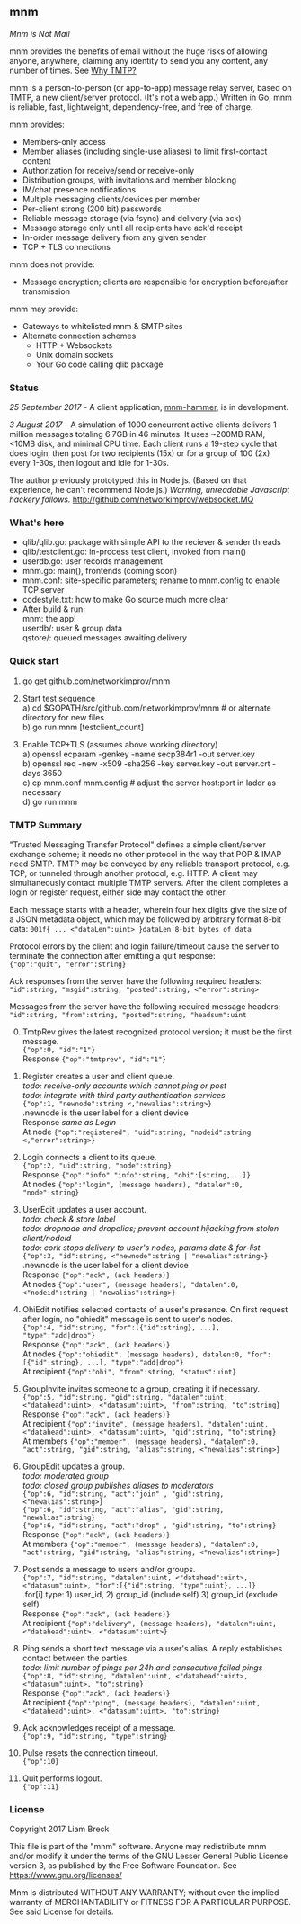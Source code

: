 ## mnm

_Mnm is Not Mail_

mnm provides the benefits of email without the huge risks of allowing 
anyone, anywhere, claiming any identity to send you any content, any number of times. 
See [Why TMTP?](Rationale.md)

mnm is a person-to-person (or app-to-app) message relay server, based on TMTP, 
a new client/server protocol. 
(It's not a web app.) 
Written in Go, mnm is reliable, fast, lightweight, dependency-free, and free of charge.

mnm provides:
- Members-only access
- Member aliases (including single-use aliases) to limit first-contact content
- Authorization for receive/send or receive-only
- Distribution groups, with invitations and member blocking
- IM/chat presence notifications
- Multiple messaging clients/devices per member
- Per-client strong (200 bit) passwords
- Reliable message storage (via fsync) and delivery (via ack)
- Message storage only until all recipients have ack'd receipt
- In-order message delivery from any given sender
- TCP + TLS connections

mnm does not provide:
- Message encryption; clients are responsible for encryption before/after transmission

mnm may provide:
- Gateways to whitelisted mnm & SMTP sites
- Alternate connection schemes
  * HTTP + Websockets
  * Unix domain sockets
  * Your Go code calling qlib package

### Status

_25 September 2017_ -
A client application, [mnm-hammer](https://github.com/networkimprov/mnm-hammer), is in development.

_3 August 2017_ -
A simulation of 1000 concurrent active clients 
delivers 1 million messages totaling 6.7GB in 46 minutes. 
It uses ~200MB RAM, <10MB disk, and minimal CPU time. 
Each client runs a 19-step cycle that does login, then post for two recipients (15x) 
or for a group of 100 (2x) every 1-30s, then logout and idle for 1-30s. 

The author previously prototyped this in Node.js.
(Based on that experience, he can't recommend Node.js.)
_Warning, unreadable Javascript hackery follows._
http://github.com/networkimprov/websocket.MQ

### What's here

- qlib/qlib.go: package with simple API to the reciever & sender threads
- qlib/testclient.go: in-process test client, invoked from main()
- userdb.go: user records management
- mnm.go: main(), frontends (coming soon)
- mnm.conf: site-specific parameters; rename to mnm.config to enable TCP server
- codestyle.txt: how to make Go source much more clear
- After build & run:  
mnm: the app!  
userdb/: user & group data  
qstore/: queued messages awaiting delivery

### Quick start

1. go get github.com/networkimprov/mnm

2. Start test sequence  
a) cd $GOPATH/src/github.com/networkimprov/mnm # or alternate directory for new files  
b) go run mnm [testclient_count]

3. Enable TCP+TLS (assumes above working directory)  
a) openssl ecparam -genkey -name secp384r1 -out server.key  
b) openssl req -new -x509 -sha256 -key server.key -out server.crt -days 3650  
c) cp mnm.conf mnm.config # adjust the server host:port in laddr as necessary  
d) go run mnm

### TMTP Summary

"Trusted Messaging Transfer Protocol" defines a simple client/server exchange scheme; 
it needs no other protocol in the way that POP & IMAP need SMTP. 
TMTP may be conveyed by any reliable transport protocol, e.g. TCP, 
or tunneled through another protocol, e.g. HTTP. 
A client may simultaneously contact multiple TMTP servers. 
After the client completes a login or register request, either side may contact the other.

Each message starts with a header, wherein four hex digits give the size of a JSON metadata object, 
which may be followed by arbitrary format 8-bit data: 
`001f{ ... <"dataLen":uint> }dataLen 8-bit bytes of data`

Protocol errors by the client and login failure/timeout cause the server to terminate the connection 
after emitting a quit response:  
`{"op":"quit", "error":string}`

Ack responses from the server have the following required headers:  
`"id":string, "msgid":string, "posted":string, <"error":string>`

Messages from the server have the following required message headers:  
`"id":string, "from":string, "posted":string, "headsum":uint`

0. TmtpRev gives the latest recognized protocol version; it must be the first message.  
`{"op":0, "id":"1"}`  
Response `{"op":"tmtprev", "id":"1"}`

0. Register creates a user and client queue.  
_todo: receive-only accounts which cannot ping or post_  
_todo: integrate with third party authentication services_  
`{"op":1, "newnode":string <,"newalias":string>}`  
.newnode is the user label for a client device  
Response _same as Login_  
At node `{"op":"registered", "uid":string, "nodeid":string <,"error":string>}`

0. Login connects a client to its queue.  
`{"op":2, "uid":string, "node":string}`  
Response `{"op":"info" "info":string, "ohi":[string,...]}`  
At nodes `{"op":"login", (message headers), "datalen":0, "node":string}`

0. UserEdit updates a user account.  
_todo: check & store label_  
_todo: dropnode and dropalias; prevent account hijacking from stolen client/nodeid_  
_todo: cork stops delivery to user's nodes, params date & for-list_  
`{"op":3, "id":string, <"newnode":string | "newalias":string>}`  
.newnode is the user label for a client device  
Response `{"op":"ack", (ack headers)}`  
At nodes `{"op":"user", (message headers), "datalen":0, <"nodeid":string | "newalias":string>}`

0. OhiEdit notifies selected contacts of a user's presence. 
On first request after login, no "ohiedit" message is sent to user's nodes.  
`{"op":4, "id":string, "for":[{"id":string}, ...], "type":"add|drop"}`  
Response `{"op":"ack", (ack headers)}`  
At nodes `{"op":"ohiedit", (message headers), datalen:0, "for":[{"id":string}, ...], "type":"add|drop"}`  
At recipient `{"op":"ohi", "from":string, "status":uint}`

0. GroupInvite invites someone to a group, creating it if necessary.  
`{"op":5, "id":string, "gid":string, "datalen":uint, <"datahead":uint>, <"datasum":uint>, "from":string, "to":string}`  
Response `{"op":"ack", (ack headers)}`  
At recipient `{"op":"invite", (message headers), "datalen":uint, <"datahead":uint>, <"datasum":uint>, "gid":string, "to":string}`  
At members `{"op":"member", (message headers), "datalen":0, "act":string, "gid":string, "alias":string, <"newalias":string>}`

0. GroupEdit updates a group.  
_todo: moderated group_  
_todo: closed group publishes aliases to moderators_  
`{"op":6, "id":string, "act":"join" , "gid":string, <"newalias":string>}`  
`{"op":6, "id":string, "act":"alias", "gid":string, "newalias":string}`  
`{"op":6, "id":string, "act":"drop" , "gid":string, "to":string}`  
Response `{"op":"ack", (ack headers)}`  
At members `{"op":"member", (message headers), "datalen":0, "act":string, "gid":string, "alias":string, <"newalias":string>}`

0. Post sends a message to users and/or groups.  
`{"op":7, "id":string, "datalen":uint, <"datahead":uint>, <"datasum":uint>, "for":[{"id":string, "type":uint}, ...]}`  
.for[i].type: 1) user_id, 2) group_id (include self) 3) group_id (exclude self)  
Response `{"op":"ack", (ack headers)}`  
At recipient `{"op":"delivery", (message headers), "datalen":uint, <"datahead":uint>, <"datasum":uint>}`

0. Ping sends a short text message via a user's alias.
A reply establishes contact between the parties.  
_todo: limit number of pings per 24h and consecutive failed pings_  
`{"op":8, "id":string, "datalen":uint, <"datahead":uint>, <"datasum":uint>, "to":string}`  
Response `{"op":"ack", (ack headers)}`  
At recipient `{"op":"ping", (message headers), "datalen":uint, <"datahead":uint>, <"datasum":uint>, "to":string}`

0. Ack acknowledges receipt of a message.  
`{"op":9, "id":string, "type":string}`

0. Pulse resets the connection timeout.  
`{"op":10}`

0. Quit performs logout.  
`{"op":11}`

### License

Copyright 2017 Liam Breck

This file is part of the "mnm" software. Anyone may redistribute mnm and/or modify
it under the terms of the GNU Lesser General Public License version 3, as published
by the Free Software Foundation. See https://www.gnu.org/licenses/

Mnm is distributed WITHOUT ANY WARRANTY; without even the implied warranty of
MERCHANTABILITY or FITNESS FOR A PARTICULAR PURPOSE. See said License for details.


